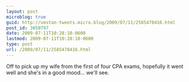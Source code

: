 ```yaml
---
layout: post
microblog: true
guid: http://vmstan-tweets.micro.blog/2009/07/11/2585478416.html
post_id: 3050797
date: 2009-07-11T10:28:10-0600
lastmod: 2009-07-11T10:28:10-0600
type: post
url: /2009/07/11/2585478416.html
---
```

Off to pick up my wife from the first of four CPA exams, hopefully it went well and she's in a good mood... we'll see.
